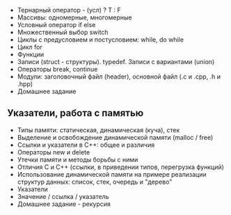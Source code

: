 * Тернарный оператор - (усл) ? T : F
* Массивы: одномерные, многомерные
* Условный оператор if else
* Множественный выбор switch
* Циклы с предусловием и постусловием: while, do while
* Цикл for
* Функции
* Записи (struct - структуры). typedef. Записи с вариантами (union)
* Операторы break, continue
* Модули: заголовочный файл (header), основной файл (.c и .cpp, .h и .hpp)
* Домашнее задание
## Указатели, работа с памятью
* Типы памяти: статическая, динамическая (куча), стек
* Выделение и освобождение динамической памяти (malloc / free)
* Ссылки и указатели в C++: общее и различия
* Операторы new и delete
* Утечки памяти и методы борьбы с ними
* Отличия C и C++ (ссылки, в приведении типов, перегрузка функций)
* Использование динамической памяти на примере реализации структур данных: список, стек, очередь и "дерево"
* Указатели
* Значение / ссылка / указатель
* Домашнее задание - рекурсия
